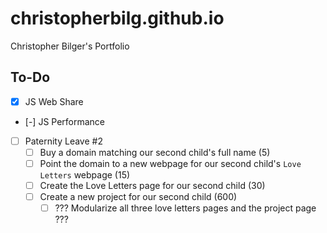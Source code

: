 # christopherbilg.github.io

Christopher Bilger's Portfolio

## To-Do

- [x] JS Web Share
- [-] JS Performance
- [ ] Paternity Leave #2
  - [ ] Buy a domain matching our second child's full name (5)
  - [ ] Point the domain to a new webpage for our second child's `Love Letters` webpage (15)
  - [ ] Create the Love Letters page for our second child (30)
  - [ ] Create a new project for our second child (600)
    - [ ] ??? Modularize all three love letters pages and the project page ???

